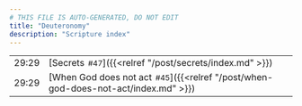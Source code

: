 ```yaml
---
# THIS FILE IS AUTO-GENERATED, DO NOT EDIT
title: "Deuteronomy"
description: "Scripture index"
---
```


|  |  |
| --- | --- |
| 29:29 | [Secrets<span style="font-size:smaller; padding-left:0.5em;">#47</span>]({{<relref "/post/secrets/index.md" >}}) |
| 29:29 | [When God does not act<span style="font-size:smaller; padding-left:0.5em;">#45</span>]({{<relref "/post/when-god-does-not-act/index.md" >}}) |
